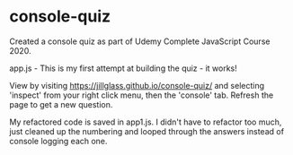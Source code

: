 # console-quiz

Created a console quiz as part of Udemy Complete JavaScript Course 2020.

app.js - This is my first attempt at building the quiz - it works! 

View by visiting https://jillglass.github.io/console-quiz/ and selecting 'inspect' from your right click menu, then the 'console' tab.  Refresh the page to get a new question.

My refactored code is saved in app1.js.  I didn't have to refactor too much, just cleaned up the numbering and looped through the answers instead of console logging each one.

